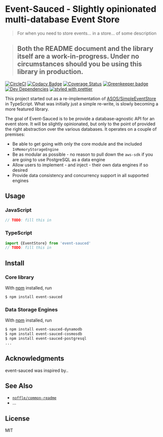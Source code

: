 # Event-Sauced - Slightly opinionated multi-database Event Store

> For when you need to store events... in a store... of some description

>## Both the README document and the library itself are a work-in-progress. Under no circumstances should you be using this library in production.

[![CircleCI](https://circleci.com/gh/YannickMeeus/event-sauced-ts.svg?style=shield)](https://circleci.com/gh/YannickMeeus/event-sauced-ts)
[![Codacy Badge](https://api.codacy.com/project/badge/Grade/3e0163bac8dc40bdb5cd501e6689b8d0)](https://www.codacy.com/app/MillingCode/event-sauced?utm_source=github.com&amp;utm_medium=referral&amp;utm_content=YannickMeeus/event-sauced&amp;utm_campaign=Badge_Grade)
[![Coverage Status](https://coveralls.io/repos/github/YannickMeeus/event-sauced-ts/badge.svg?branch=master)](https://coveralls.io/github/YannickMeeus/event-sauced-ts?branch=master)
[![Greenkeeper badge](https://badges.greenkeeper.io/yannickmeeus/event-sauced-ts.svg)](https://greenkeeper.io/)
[![Dev Dependencies](https://david-dm.org/YannickMeeus/event-sauced-ts/dev-status.svg)](https://david-dm.org/YannickMeeus/event-sauced-ts?type=dev)
[![styled with prettier](https://img.shields.io/badge/styled_with-prettier-ff69b4.svg)](https://github.com/prettier/prettier)


This project started out as a re-implementation of [ASOS/SimpleEventStore](https://github.com/ASOS/SimpleEventStore) in TypeScript. What was initially just a simple re-write, is slowly becoming a more featured library.

The goal of Event-Sauced is to be provide a database-agnostic API for an event store. It will be slightly opinionated, but only to the point of provided the right abstraction over the various databases. It operates on a couple of premises:

- Be able to get going with only the core module and the included `InMemoryStorageEngine`
- Be as modular as possible - no reason to pull down the `aws-sdk` if you are going to use PostgreSQL as a data engine
- Allow users to implement - and inject - their own data engines if so desired
- Provide data consistency and concurrency support in all supported engines

## Usage

### JavaScript

```js
// TODO: fill this in

```

### TypeScript

```ts
import {EventStore} from 'event-sauced'
// TODO: fill this in
```

## Install

### Core library
With [npm](https://npmjs.org/) installed, run

```sh
$ npm install event-sauced
```

### Data Storage Engines

With [npm](https://npmjs.org/) installed, run

```sh
$ npm install event-sauced-dynamodb
$ npm install event-sauced-cosmosdb
$ npm install event-sauced-postgresql
...
```

## Acknowledgments

event-sauced was inspired by..

## See Also

- [`noffle/common-readme`](https://github.com/noffle/common-readme)
- ...

## License

MIT

